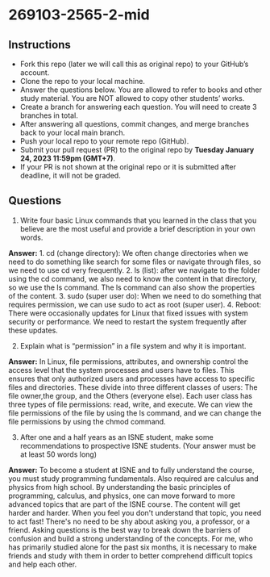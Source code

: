 # 269103-2565-2-mid

## Instructions

- Fork this repo (later we will call this as original repo) to your GitHub’s account. 
- Clone the repo to your local machine.
- Answer the questions below. You are allowed to refer to books and other study material. You are NOT allowed to copy other students’ works. 
- Create a branch for answering each question. You will need to create 3 branches in total.
- After answering all questions, commit changes, and merge branches back to your local main branch.
- Push your local repo to your remote repo (GitHub).
- Submit your pull request (PR) to the original repo by **Tuesday January 24, 2023 11:59pm (GMT+7)**.
- If your PR is not shown at the original repo or it is submitted after deadline, it will not be graded.

## Questions

1. Write four basic Linux commands that you learned in the class that you believe are the most useful and provide a brief description in your own words. 

**Answer:** 1. cd (change directory): We often change directories when we need to do something like search for some files or navigate through files, so we need to use cd very frequently.
2. ls (list): after we navigate to the folder using the cd command, we also need to know the content in that directory, so we use the ls command. The ls command can also show the properties of the content.
3. sudo (super user do): When we need to do something that requires permission, we can use sudo to act as root (super user).
4. Reboot: There were occasionally updates for Linux that fixed issues with system security or performance. We need to restart the system frequently after these updates. 



2. Explain what is “permission” in a file system and why it is important.

**Answer:** In Linux, file permissions, attributes, and ownership control the access level that the system processes and users have to files. This ensures that only authorized users and processes have access to specific files and directories. These divide into three different classes of users: The file owner,the group, and the Others (everyone else). Each user class has three types of file permissions: read, write, and execute. We can view the file permissions of the file by using the ls command, and we can change the file permissions by using the chmod command.


3. After one and a half years as an ISNE student, make some recommendations to prospective ISNE students. (Your answer must be at least 50 words long)

**Answer:** To become a student at ISNE and to fully understand the course, you must study programming fundamentals. Also required are calculus and physics from high school. By understanding the basic principles of programming, calculus, and physics, one can move forward to more advanced topics that are part of the ISNE course. The content will get harder and harder. When you feel you don't understand that topic, you need to act fast! There's no need to be shy about asking you, a professor, or a friend. Asking questions is the best way to break down the barriers of confusion and build a strong understanding of the concepts. For me, who has primarily studied alone for the past six months, it is necessary to make friends and study with them in order to better comprehend difficult topics and help each other.
